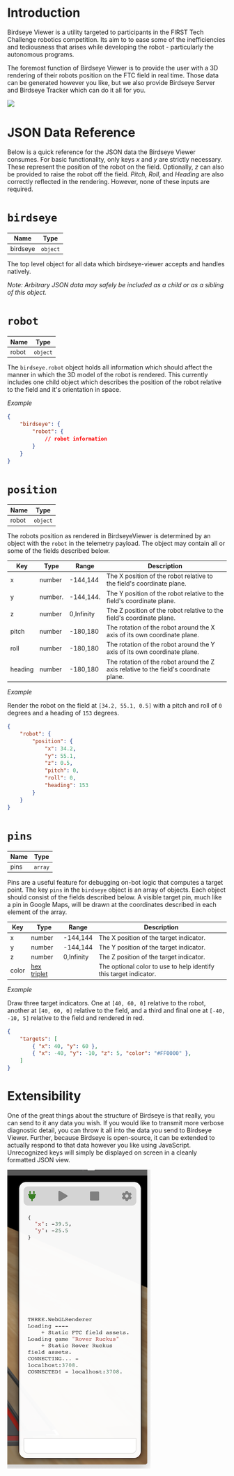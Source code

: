 # Introduction

Birdseye Viewer is a utility targeted to participants in the FIRST Tech Challenge robotics competition. Its aim to to ease some of the inefficiencies and tediousness that arises while developing the robot - particularly the autonomous programs.

The foremost function of Birdseye Viewer is to provide the user with a 3D rendering of their robots position on the FTC field in real time. Those data can be generated however you like, but we also provide Birdseye Server and Birdseye Tracker which can do it all for you.

![](doc/overview.gif)

# JSON Data Reference

Below is a quick reference for the JSON data the Birdseye Viewer consumes. For basic functionality, only keys *x* and *y* are strictly necessary. These represent the position of the robot on the field. Optionally, *z* can also be provided to raise the robot off the field. *Pitch, Roll*, and *Heading* are also correctly reflected in the rendering. However, none of these inputs are required.

`birdseye`
==

| Name     | Type     |
| -------- | -------- |
| birdseye | `object` |

The top level object for all data which birdseye-viewer accepts and handles natively.

_Note: Arbitrary JSON data may safely be included as a child or as a sibling of this object._

`robot`
==

| Name  | Type     |
| ----- | -------- |
| robot | `object` |

The `birdseye.robot` object holds all information which should affect the manner in which the 3D model of the robot is rendered. This currently includes one child object which describes the position of the robot relative to the field and it's orientation in space.

_Example_

```json
{
    "birdseye": {
        "robot": {
            // robot information
        }
    }
}
```

`position`
==

| Name  | Type     |
| ----- | -------- |
| robot | `object` |

The robots position as rendered in BirdseyeViewer is determined by an object with the `robot` in the telemetry payload. The object may contain all or some of the fields described below.

| Key     | Type    | Range      | Description                                                                           |
| ------- | ------- | ---------- | ------------------------------------------------------------------------------------- |
| x       | number  | -144,144   | The X position of the robot relative to the field's coordinate plane.                 |
| y       | number. | -144,144.  | The Y position of the robot relative to the field's coordinate plane.                 |
| z       | number  | 0,Infinity | The Z position of the robot relative to the field's coordinate plane.                 |
| pitch   | number  | -180,180   | The rotation of the robot around the X axis of its own coordinate plane.              |
| roll    | number  | -180,180   | The rotation of the robot around the Y axis of its own coordinate plane.              |
| heading | number  | -180,180   | The rotation of the robot around the Z axis relative to the field's coordinate plane. |

_Example_

Render the robot on the field at `[34.2, 55.1, 0.5]` with a pitch and roll of `0` degrees and a heading of `153` degrees.

```json
{
    "robot": {
        "position": {
            "x": 34.2,
            "y": 55.1,
            "z": 0.5,
            "pitch": 0,
            "roll": 0,
            "heading": 153
        }
    }
}
```

`pins`
==

| Name | Type    |
| ---- | ------- |
| pins | `array` |

Pins are a useful feature for debugging on-bot logic that computes a target point. The key `pins` in the `birdseye` object is an array of objects. Each object should consist of the fields described below. A visible target pin, much like a pin in Google Maps, will be drawn at the coordinates described in each element of the array.

| Key   | Type                                                                | Range      | Description                                                       |
| ----- | ------------------------------------------------------------------- | ---------- | ----------------------------------------------------------------- |
| x     | number                                                              | -144,144   | The X position of the target indicator.                           |
| y     | number                                                              | -144,144   | The Y position of the target indicator.                           |
| z     | number                                                              | 0,Infinity | The Z position of the target indicator.                           |
| color | [hex triplet](https://en.wikipedia.org/wiki/Web_colors#Hex_triplet) |            | The optional color to use to help identify this target indicator. |

_Example_

Draw three target indicators. One at `[40, 60, 0]` relative to the robot, another at `[40, 60, 0]` relative to the field, and a third and final one at `[-40, -10, 5]` relative to the field and rendered in red.

```json
{
    "targets": [
        { "x": 40, "y": 60 },
        { "x": -40, "y": -10, "z": 5, "color": "#FF0000" },
    ]
}
```

# Extensibility
One of the great things about the structure of Birdseye is that really, you can send to it any data you wish. If you would like to transmit more verbose diagnostic detail, you can throw it all into the data you send to Birdseye Viewer. Further, because Birdseye is open-source, it can be extended to actually respond to that data however you like using JavaScript. Unrecognized keys will simply be displayed on screen in a cleanly formatted JSON view.

![](doc/rightRail.png)

